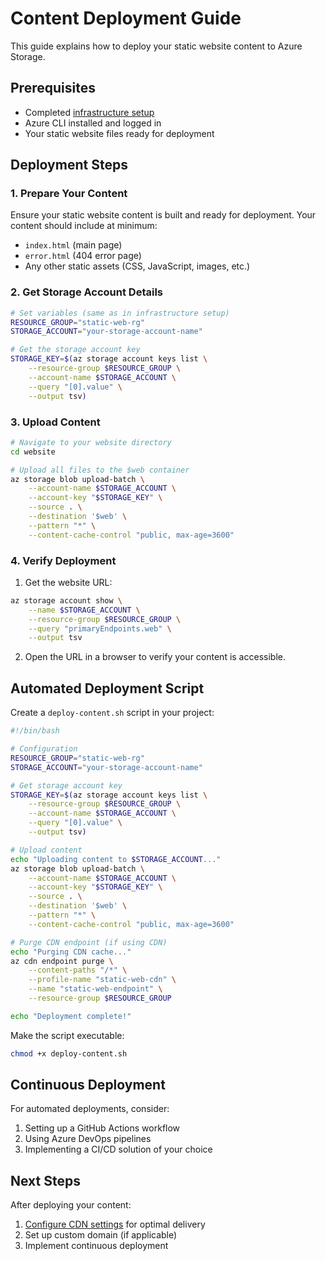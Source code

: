 # Content Deployment Guide

This guide explains how to deploy your static website content to Azure Storage.

## Prerequisites

- Completed [infrastructure setup](./infrastructure-setup.md)
- Azure CLI installed and logged in
- Your static website files ready for deployment

## Deployment Steps

### 1. Prepare Your Content

Ensure your static website content is built and ready for deployment. Your content should include at minimum:
- `index.html` (main page)
- `error.html` (404 error page)
- Any other static assets (CSS, JavaScript, images, etc.)

### 2. Get Storage Account Details

```bash
# Set variables (same as in infrastructure setup)
RESOURCE_GROUP="static-web-rg"
STORAGE_ACCOUNT="your-storage-account-name"

# Get the storage account key
STORAGE_KEY=$(az storage account keys list \
    --resource-group $RESOURCE_GROUP \
    --account-name $STORAGE_ACCOUNT \
    --query "[0].value" \
    --output tsv)
```

### 3. Upload Content

```bash
# Navigate to your website directory
cd website

# Upload all files to the $web container
az storage blob upload-batch \
    --account-name $STORAGE_ACCOUNT \
    --account-key "$STORAGE_KEY" \
    --source . \
    --destination '$web' \
    --pattern "*" \
    --content-cache-control "public, max-age=3600"
```

### 4. Verify Deployment

1. Get the website URL:
```bash
az storage account show \
    --name $STORAGE_ACCOUNT \
    --resource-group $RESOURCE_GROUP \
    --query "primaryEndpoints.web" \
    --output tsv
```

2. Open the URL in a browser to verify your content is accessible.

## Automated Deployment Script

Create a `deploy-content.sh` script in your project:

```bash
#!/bin/bash

# Configuration
RESOURCE_GROUP="static-web-rg"
STORAGE_ACCOUNT="your-storage-account-name"

# Get storage account key
STORAGE_KEY=$(az storage account keys list \
    --resource-group $RESOURCE_GROUP \
    --account-name $STORAGE_ACCOUNT \
    --query "[0].value" \
    --output tsv)

# Upload content
echo "Uploading content to $STORAGE_ACCOUNT..."
az storage blob upload-batch \
    --account-name $STORAGE_ACCOUNT \
    --account-key "$STORAGE_KEY" \
    --source . \
    --destination '$web' \
    --pattern "*" \
    --content-cache-control "public, max-age=3600"

# Purge CDN endpoint (if using CDN)
echo "Purging CDN cache..."
az cdn endpoint purge \
    --content-paths "/*" \
    --profile-name "static-web-cdn" \
    --name "static-web-endpoint" \
    --resource-group $RESOURCE_GROUP

echo "Deployment complete!"
```

Make the script executable:
```bash
chmod +x deploy-content.sh
```

## Continuous Deployment

For automated deployments, consider:
1. Setting up a GitHub Actions workflow
2. Using Azure DevOps pipelines
3. Implementing a CI/CD solution of your choice

## Next Steps

After deploying your content:
1. [Configure CDN settings](./cdn-configuration.md) for optimal delivery
2. Set up custom domain (if applicable)
3. Implement continuous deployment 